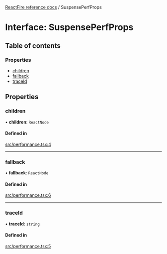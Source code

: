 [ReactFire reference docs](../README.md) / SuspensePerfProps

# Interface: SuspensePerfProps

## Table of contents

### Properties

- [children](SuspensePerfProps.md#children)
- [fallback](SuspensePerfProps.md#fallback)
- [traceId](SuspensePerfProps.md#traceid)

## Properties

### children

• **children**: `ReactNode`

#### Defined in

[src/performance.tsx:4](https://github.com/radmanesh/reactfire/blob/main/src/performance.tsx#L4)

___

### fallback

• **fallback**: `ReactNode`

#### Defined in

[src/performance.tsx:6](https://github.com/radmanesh/reactfire/blob/main/src/performance.tsx#L6)

___

### traceId

• **traceId**: `string`

#### Defined in

[src/performance.tsx:5](https://github.com/radmanesh/reactfire/blob/main/src/performance.tsx#L5)
